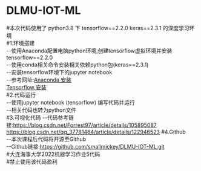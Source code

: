 # DLMU-IOT-ML  
#本次代码使用了 python3.8 下 tensorflow==2.2.0 keras==2.3.1 的深度学习环境  
#1.环境搭建  
--使用Anaconda配置电脑python环境,创建tensorflow虚拟环境并安装tensorflow==2.2.0  
--使用conda相关命令安装相关依赖python包(keras==2.3.1)  
--安装tensorflow环境下的jupyter notebook  
--参考网址:[Anaconda 安装](https://blog.csdn.net/weixin_42855758/article/details/122795125)  
[Tensorflow 安装](https://zhuanlan.zhihu.com/p/84568790)  
#2.代码运行  
--使用jupyter notebook (tensorflow) 编写代码并运行  
--相关代码也转为python文件  
#3.可视化代码
--代码参考链接:<https://blog.csdn.net/Forrest97/article/details/105895087>
<https://blog.csdn.net/qq_37781464/article/details/122946523>
#4.Github  
--本次课程后代码将开源至Github  
--Github链接:<https://github.com/smallmickey/DLMU-IOT-ML.git>  
#大连海事大学2022机器学习作业5代码   
#禁止使用该代码盈利

